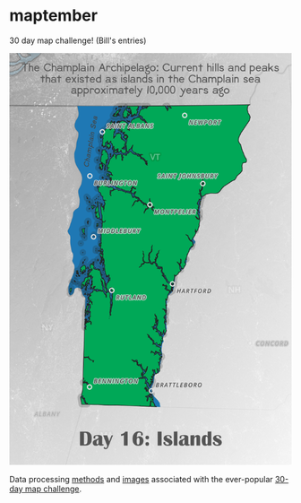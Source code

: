 # maptember
30 day map challenge! (Bill's entries)

![day1](2020/img/day_16.png)

Data processing [methods](2020/config.sh) and [images](2020/img/) associated with the ever-popular [30-day map challenge](https://www.gislounge.com/november-map-challenge/).
